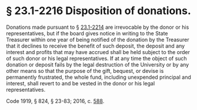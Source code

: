 # § 23.1-2216 Disposition of donations.

<p>Donations made pursuant to § <a href='http://law.lis.virginia.gov/vacode/23.1-2214/'>23.1-2214</a> are irrevocable by the donor or his representatives, but if the board gives notice in writing to the State Treasurer within one year of being notified of the donation by the Treasurer that it declines to receive the benefit of such deposit, the deposit and any interest and profits that may have accrued shall be held subject to the order of such donor or his legal representatives. If at any time the object of such donation or deposit fails by the legal destruction of the University or by any other means so that the purpose of the gift, bequest, or devise is permanently frustrated, the whole fund, including unexpended principal and interest, shall revert to and be vested in the donor or his legal representatives.</p><p>Code 1919, § 824, § 23-83; 2016, c. <a href='http://lis.virginia.gov/cgi-bin/legp604.exe?161+ful+CHAP0588'>588</a>.</p>